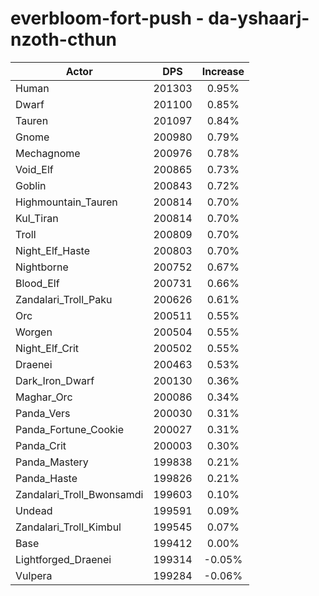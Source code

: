 # everbloom-fort-push - da-yshaarj-nzoth-cthun
| Actor | DPS | Increase |
|---|:---:|:---:|
|Human|201303|0.95%|
|Dwarf|201100|0.85%|
|Tauren|201097|0.84%|
|Gnome|200980|0.79%|
|Mechagnome|200976|0.78%|
|Void_Elf|200865|0.73%|
|Goblin|200843|0.72%|
|Highmountain_Tauren|200814|0.70%|
|Kul_Tiran|200814|0.70%|
|Troll|200809|0.70%|
|Night_Elf_Haste|200803|0.70%|
|Nightborne|200752|0.67%|
|Blood_Elf|200731|0.66%|
|Zandalari_Troll_Paku|200626|0.61%|
|Orc|200511|0.55%|
|Worgen|200504|0.55%|
|Night_Elf_Crit|200502|0.55%|
|Draenei|200463|0.53%|
|Dark_Iron_Dwarf|200130|0.36%|
|Maghar_Orc|200086|0.34%|
|Panda_Vers|200030|0.31%|
|Panda_Fortune_Cookie|200027|0.31%|
|Panda_Crit|200003|0.30%|
|Panda_Mastery|199838|0.21%|
|Panda_Haste|199826|0.21%|
|Zandalari_Troll_Bwonsamdi|199603|0.10%|
|Undead|199591|0.09%|
|Zandalari_Troll_Kimbul|199545|0.07%|
|Base|199412|0.00%|
|Lightforged_Draenei|199314|-0.05%|
|Vulpera|199284|-0.06%|
